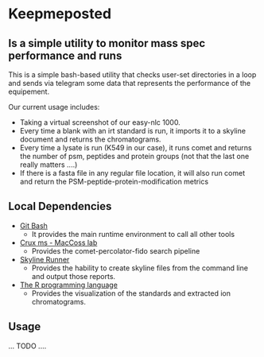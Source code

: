 

# Keepmeposted

## Is a simple utility to monitor mass spec performance and runs

This is a simple bash-based utility that checks user-set directories in a loop and
sends via telegram some data that represents the performance of the equipement.

Our current usage includes:

- Taking a virtual screenshot of our easy-nlc 1000.
- Every time a blank with an irt standard is run, it imports it to a skyline document
  and returns the chromatograms.
- Every time a lysate is run (K549 in our case), it runs comet and returns the number of psm, peptides and protein groups (not that the last one really matters ....)
- If there is a fasta file in any regular file location, it will also run comet and return the PSM-peptide-protein-modification metrics

## Local Dependencies

- [Git Bash](https://gitforwindows.org)
    - It provides the main runtime environment to call all other tools
- [Crux ms - MacCoss lab](http://crux.ms/)
    - Provides the comet-percolator-fido search pipeline 
- [Skyline Runner](https://skyline.ms/wiki/home/software/Skyline/page.view?name=documentation)
    - Provides the hability to create skyline files from the command line and output those reports.
- [The R programming language](https://www.r-project.org)
    - Provides the visualization of the standards and extracted ion chromatograms.


## Usage

... TODO ....
